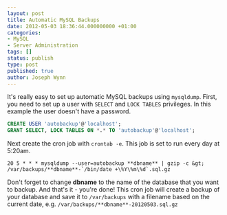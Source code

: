 ```yaml
---
layout: post
title: Automatic MySQL Backups
date: 2012-05-03 18:36:44.000000000 +01:00
categories:
- MySQL
- Server Administration
tags: []
status: publish
type: post
published: true
author: Joseph Wynn
---
```


It's really easy to set up automatic MySQL backups using `mysqldump`. First, you need to set up a user with `SELECT` and `LOCK TABLES` privileges. In this example the user doesn't have a password.

```sql
CREATE USER 'autobackup'@'localhost';
GRANT SELECT, LOCK TABLES ON *.* TO 'autobackup'@'localhost';
```

Next create the cron job with `crontab -e`. This job is set to run every day at 5:20am.

```
20 5 * * * mysqldump --user=autobackup **dbname** | gzip -c &gt; /var/backups/**dbname**-`/bin/date +\%Y\%m\%d`.sql.gz
```

Don't forget to change **dbname** to the name of the database that you want to backup. And that's it - you're done! This cron job will create a backup of your database and save it to `/var/backups` with a filename based on the current date, e.g. `/var/backups/**dbname**-20120503.sql.gz`
